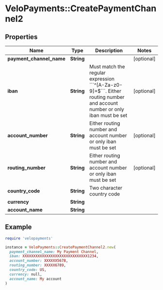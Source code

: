 # VeloPayments::CreatePaymentChannel2

## Properties

| Name | Type | Description | Notes |
| ---- | ---- | ----------- | ----- |
| **payment_channel_name** | **String** |  | [optional] |
| **iban** | **String** | Must match the regular expression &#x60;&#x60;&#x60;^[A-Za-z0-9]+$&#x60;&#x60;&#x60;. Either routing number and account number or only iban must be set | [optional] |
| **account_number** | **String** | Either routing number and account number or only iban must be set | [optional] |
| **routing_number** | **String** | Either routing number and account number or only iban must be set | [optional] |
| **country_code** | **String** | Two character country code |  |
| **currency** | **String** |  |  |
| **account_name** | **String** |  |  |

## Example

```ruby
require 'velopayments'

instance = VeloPayments::CreatePaymentChannel2.new(
  payment_channel_name: My Payment Channel,
  iban: XXXXXXXXXXXXXXXXXXXXXXXXXXXXXX1234,
  account_number: XXXXXX5678,
  routing_number: XXXXX6789,
  country_code: US,
  currency: null,
  account_name: My account
)
```

